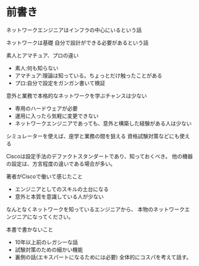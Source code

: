 # 前書き

ネットワークエンジニアはインフラの中心にいるという話

ネットワークは基礎
自分で設計ができる必要があるという話

素人とアマチュア、プロの違い
 - 素人:何も知らない
 - アマチュア:理論は知っている。ちょっとだけ触ったことがある
 - プロ:自分で設定をガンガン書いて検証

意外と業務で本格的なネットワークを学ぶチャンスは少ない
 - 専用のハードウェアが必要
 - 運用に入ったら気軽に変更できない
 - ネットワークエンジニアであっても、意外と構築した経験がある人は少ない

シミュレーターを使えば、座学と業務の間を狙える
資格試験対策などにも使える

Ciscoは設定手法のデファクトスタンダートであり、知っておくべき。
他の機器の設定は、方言程度の違いである場合が多い。

著者がCiscoで働いて感じたこと
 - エンジニアとしてのスキルの土台になる
 - 意外と本質を意識している人が少ない

なんとなくネットワークを知っているエンジニアから、
本物のネットワークエンジニアになってください。

本書で書かないこと
 - 10年以上前のレガシーな話
 - 試験対策のための細かい機能
 - 裏側の話(エキスパートになるためには必要)
全体的にコスパを考えて話す。
